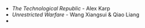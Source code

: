
- *The Technological Republic* - Alex Karp
- *Unrestricted Warfare* - Wang Xiangsui & Qiao Liang
- 